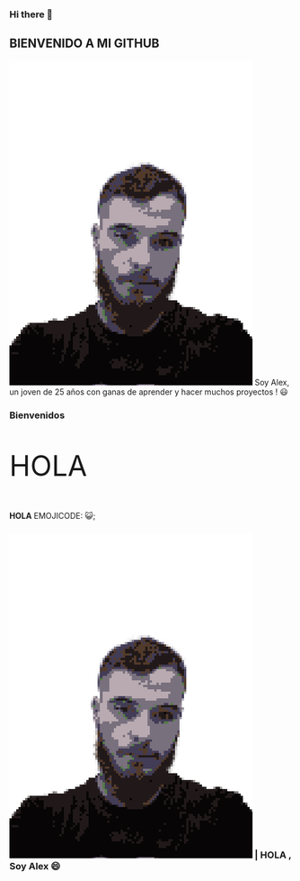 ### Hi there 👋

## BIENVENIDO A MI GITHUB

<html>
  <div>
    <p> <img src="https://github.com/aleexg97/aleexg97/blob/main/AlexFoto.png"></img> Soy Alex, un joven de 25 años con ganas de aprender y hacer muchos proyectos ! 😃</p>
  </div>
</html>

<!--
**aleexg97/aleexg97** is a ✨ _special_ ✨ repository because its `README.md` (this file) appears on your GitHub profile.

Here are some ideas to get you started:

- 🔭 I’m currently working on ...
- 🌱 I’m currently learning ...
- 👯 I’m looking to collaborate on ...
- 🤔 I’m looking for help with ...
- 💬 Ask me about ...
- 📫 How to reach me: ...
- 😄 Pronouns: ...
- ⚡ Fun fact: ...
-->

<html>
  <div>
    <h3>Bienvenidos</h3>
  </div>
  <div style="font-size:50px">
    <p style="font-size:50">HOLA</p>
</div>
</html>

**HOLA**
EMOJICODE: 😺;
### ![alex](https://github.com/aleexg97/aleexg97/blob/main/AlexFoto.png)  |  HOLA , Soy Alex 😄

